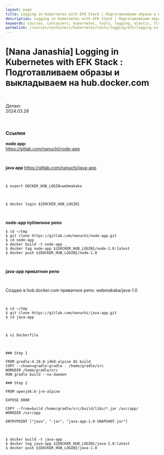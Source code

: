 ```yaml
---
layout: page
title: Logging in Kubernetes with EFK Stack | Подготавливаем образы и выкладываем на hub.docker.com
description: Logging in Kubernetes with EFK Stack | Подготавливаем образы и выкладываем на hub.docker.com
keywords: courses, containers, kubernetes, tools, logging, elastic, fluentd, kibana, Подготавливаем образы и выкладываем на hub.docker.com
permalink: /courses/containers/kubernetes/tools/logging/efk/logging-in-kubernetes-with-efk-stack/build-and-push-docker-images/
---
```


# [Nana Janashia] Logging in Kubernetes with EFK Stack : Подготавливаем образы и выкладываем на hub.docker.com

<br/>

Делаю:  
2024.03.28

<br/>

### Ссылки

**node app:**  
https://gitlab.com/nanuchi/node-app

<br/>

**java app**
https://gitlab.com/nanuchi/java-app

<br/>

```
$ export DOCKER_HUB_LOGIN=webmakaka
```

<br/>

```
$ docker login ${DOCKER_HUB_LOGIN}
```

<br/>

**node-app публичное репо**

```
$ cd ~/tmp
$ git clone https://gitlab.com/nanuchi/node-app.git
$ cd node-app
$ docker build -t node-app .
$ docker tag node-app ${DOCKER_HUB_LOGIN}/node-1.0:latest
$ docker push ${DOCKER_HUB_LOGIN}/node-1.0
```

<br/>

**java-app приватное репо**

<br/>

Создаю в hub.docker.com приватное репо: webmakaka/java-1.0

<br/>

```
$ cd ~/tmp
$ git clone https://gitlab.com/nanuchi/java-app.git
$ cd java-app
```

<br/>

```
$ vi Dockerfile
```

<br/>

```
### Step 1

FROM gradle:4.10.0-jdk8-alpine AS build
COPY --chown=gradle:gradle . /home/gradle/src
WORKDIR /home/gradle/src
RUN gradle build --no-daemon

### Step 2

FROM openjdk:8-jre-alpine

EXPOSE 8080

COPY --from=build /home/gradle/src/build/libs/*.jar /usr/app/
WORKDIR /usr/app

ENTRYPOINT ["java", "-jar", "java-app-1.0-SNAPSHOT.jar"]
```

<br/>

```
$ docker build -t java-app .
$ docker tag java-app ${DOCKER_HUB_LOGIN}/java-1.0:latest
$ docker push ${DOCKER_HUB_LOGIN}/java-1.0
```

